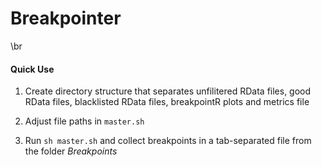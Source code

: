 # Breakpointer
\br

#### **Quick Use**

1. Create directory structure that separates unfilitered RData files, good RData files, blacklisted RData files, breakpointR plots and metrics file

2. Adjust file paths in `master.sh` 

3. Run `sh master.sh` and collect breakpoints in a tab-separated file from the folder *Breakpoints*